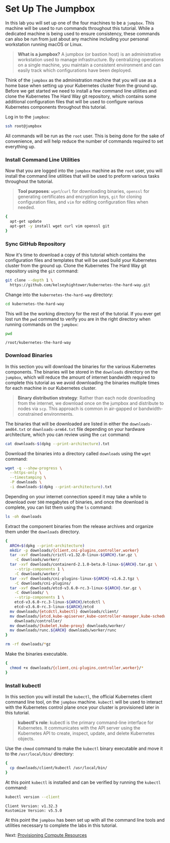 # Set Up The Jumpbox

In this lab you will set up one of the four machines to be a `jumpbox`. This machine will be used to run commands throughout this tutorial. While a dedicated machine is being used to ensure consistency, these commands can also be run from just about any machine including your personal workstation running macOS or Linux.

> **What is a jumpbox?** A jumpbox (or bastion host) is an administrative workstation used to manage infrastructure. By centralizing operations on a single machine, you maintain a consistent environment and can easily track which configurations have been deployed.

Think of the `jumpbox` as the administration machine that you will use as a home base when setting up your Kubernetes cluster from the ground up. Before we get started we need to install a few command line utilities and clone the Kubernetes The Hard Way git repository, which contains some additional configuration files that will be used to configure various Kubernetes components throughout this tutorial.

Log in to the `jumpbox`:

```bash
ssh root@jumpbox
```

All commands will be run as the `root` user. This is being done for the sake of convenience, and will help reduce the number of commands required to set everything up.

### Install Command Line Utilities

Now that you are logged into the `jumpbox` machine as the `root` user, you will install the command line utilities that will be used to preform various tasks throughout the tutorial.

> **Tool purposes**: `wget`/`curl` for downloading binaries, `openssl` for generating certificates and encryption keys, `git` for cloning configuration files, and `vim` for editing configuration files when needed.

```bash
{
  apt-get update
  apt-get -y install wget curl vim openssl git
}
```

### Sync GitHub Repository

Now it's time to download a copy of this tutorial which contains the configuration files and templates that will be used build your Kubernetes cluster from the ground up. Clone the Kubernetes The Hard Way git repository using the `git` command:

```bash
git clone --depth 1 \
  https://github.com/kelseyhightower/kubernetes-the-hard-way.git
```

Change into the `kubernetes-the-hard-way` directory:

```bash
cd kubernetes-the-hard-way
```

This will be the working directory for the rest of the tutorial. If you ever get lost run the `pwd` command to verify you are in the right directory when running commands on the `jumpbox`:

```bash
pwd
```

```text
/root/kubernetes-the-hard-way
```

### Download Binaries

In this section you will download the binaries for the various Kubernetes components. The binaries will be stored in the `downloads` directory on the `jumpbox`, which will reduce the amount of internet bandwidth required to complete this tutorial as we avoid downloading the binaries multiple times for each machine in our Kubernetes cluster.

> **Binary distribution strategy**: Rather than each node downloading from the internet, we download once on the jumpbox and distribute to nodes via `scp`. This approach is common in air-gapped or bandwidth-constrained environments.

The binaries that will be downloaded are listed in either the `downloads-amd64.txt` or `downloads-arm64.txt` file depending on your hardware architecture, which you can review using the `cat` command:

```bash
cat downloads-$(dpkg --print-architecture).txt
```

Download the binaries into a directory called `downloads` using the `wget` command:

```bash
wget -q --show-progress \
  --https-only \
  --timestamping \
  -P downloads \
  -i downloads-$(dpkg --print-architecture).txt
```

Depending on your internet connection speed it may take a while to download over `500` megabytes of binaries, and once the download is complete, you can list them using the `ls` command:

```bash
ls -oh downloads
```

Extract the component binaries from the release archives and organize them under the `downloads` directory.

```bash
{
  ARCH=$(dpkg --print-architecture)
  mkdir -p downloads/{client,cni-plugins,controller,worker}
  tar -xvf downloads/crictl-v1.32.0-linux-${ARCH}.tar.gz \
    -C downloads/worker/
  tar -xvf downloads/containerd-2.1.0-beta.0-linux-${ARCH}.tar.gz \
    --strip-components 1 \
    -C downloads/worker/
  tar -xvf downloads/cni-plugins-linux-${ARCH}-v1.6.2.tgz \
    -C downloads/cni-plugins/
  tar -xvf downloads/etcd-v3.6.0-rc.3-linux-${ARCH}.tar.gz \
    -C downloads/ \
    --strip-components 1 \
    etcd-v3.6.0-rc.3-linux-${ARCH}/etcdctl \
    etcd-v3.6.0-rc.3-linux-${ARCH}/etcd
  mv downloads/{etcdctl,kubectl} downloads/client/
  mv downloads/{etcd,kube-apiserver,kube-controller-manager,kube-scheduler} \
    downloads/controller/
  mv downloads/{kubelet,kube-proxy} downloads/worker/
  mv downloads/runc.${ARCH} downloads/worker/runc
}
```

```bash
rm -rf downloads/*gz
```

Make the binaries executable.

```bash
{
  chmod +x downloads/{client,cni-plugins,controller,worker}/*
}
```

### Install kubectl

In this section you will install the `kubectl`, the official Kubernetes client command line tool, on the `jumpbox` machine. `kubectl` will be used to interact with the Kubernetes control plane once your cluster is provisioned later in this tutorial.

> **kubectl's role**: kubectl is the primary command-line interface for Kubernetes. It communicates with the API server using the Kubernetes API to create, inspect, update, and delete Kubernetes objects.

Use the `chmod` command to make the `kubectl` binary executable and move it to the `/usr/local/bin/` directory:

```bash
{
  cp downloads/client/kubectl /usr/local/bin/
}
```

At this point `kubectl` is installed and can be verified by running the `kubectl` command:

```bash
kubectl version --client
```

```text
Client Version: v1.32.3
Kustomize Version: v5.5.0
```

At this point the `jumpbox` has been set up with all the command line tools and utilities necessary to complete the labs in this tutorial.

Next: [Provisioning Compute Resources](03-compute-resources.md)

